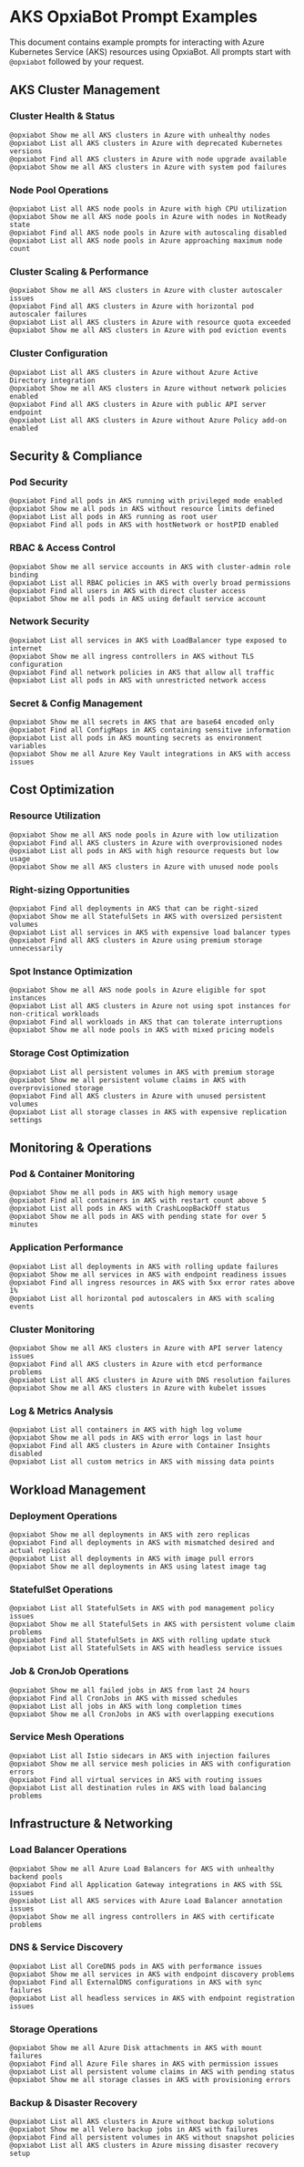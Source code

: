 # AKS OpxiaBot Prompt Examples

This document contains example prompts for interacting with Azure Kubernetes Service (AKS) resources using OpxiaBot. All prompts start with `@opxiabot` followed by your request.

## AKS Cluster Management

### Cluster Health & Status
```
@opxiabot Show me all AKS clusters in Azure with unhealthy nodes
@opxiabot List all AKS clusters in Azure with deprecated Kubernetes versions
@opxiabot Find all AKS clusters in Azure with node upgrade available
@opxiabot Show me all AKS clusters in Azure with system pod failures
```

### Node Pool Operations
```
@opxiabot List all AKS node pools in Azure with high CPU utilization
@opxiabot Show me all AKS node pools in Azure with nodes in NotReady state
@opxiabot Find all AKS node pools in Azure with autoscaling disabled
@opxiabot List all AKS node pools in Azure approaching maximum node count
```

### Cluster Scaling & Performance
```
@opxiabot Show me all AKS clusters in Azure with cluster autoscaler issues
@opxiabot Find all AKS clusters in Azure with horizontal pod autoscaler failures
@opxiabot List all AKS clusters in Azure with resource quota exceeded
@opxiabot Show me all AKS clusters in Azure with pod eviction events
```

### Cluster Configuration
```
@opxiabot List all AKS clusters in Azure without Azure Active Directory integration
@opxiabot Show me all AKS clusters in Azure without network policies enabled
@opxiabot Find all AKS clusters in Azure with public API server endpoint
@opxiabot List all AKS clusters in Azure without Azure Policy add-on enabled
```

## Security & Compliance

### Pod Security
```
@opxiabot Find all pods in AKS running with privileged mode enabled
@opxiabot Show me all pods in AKS without resource limits defined
@opxiabot List all pods in AKS running as root user
@opxiabot Find all pods in AKS with hostNetwork or hostPID enabled
```

### RBAC & Access Control
```
@opxiabot Show me all service accounts in AKS with cluster-admin role binding
@opxiabot List all RBAC policies in AKS with overly broad permissions
@opxiabot Find all users in AKS with direct cluster access
@opxiabot Show me all pods in AKS using default service account
```

### Network Security
```
@opxiabot List all services in AKS with LoadBalancer type exposed to internet
@opxiabot Show me all ingress controllers in AKS without TLS configuration
@opxiabot Find all network policies in AKS that allow all traffic
@opxiabot List all pods in AKS with unrestricted network access
```

### Secret & Config Management
```
@opxiabot Show me all secrets in AKS that are base64 encoded only
@opxiabot Find all ConfigMaps in AKS containing sensitive information
@opxiabot List all pods in AKS mounting secrets as environment variables
@opxiabot Show me all Azure Key Vault integrations in AKS with access issues
```

## Cost Optimization

### Resource Utilization
```
@opxiabot Show me all AKS node pools in Azure with low utilization
@opxiabot Find all AKS clusters in Azure with overprovisioned nodes
@opxiabot List all pods in AKS with high resource requests but low usage
@opxiabot Show me all AKS clusters in Azure with unused node pools
```

### Right-sizing Opportunities
```
@opxiabot Find all deployments in AKS that can be right-sized
@opxiabot Show me all StatefulSets in AKS with oversized persistent volumes
@opxiabot List all services in AKS with expensive load balancer types
@opxiabot Find all AKS clusters in Azure using premium storage unnecessarily
```

### Spot Instance Optimization
```
@opxiabot Show me all AKS node pools in Azure eligible for spot instances
@opxiabot List all AKS clusters in Azure not using spot instances for non-critical workloads
@opxiabot Find all workloads in AKS that can tolerate interruptions
@opxiabot Show me all node pools in AKS with mixed pricing models
```

### Storage Cost Optimization
```
@opxiabot List all persistent volumes in AKS with premium storage
@opxiabot Show me all persistent volume claims in AKS with overprovisioned storage
@opxiabot Find all AKS clusters in Azure with unused persistent volumes
@opxiabot List all storage classes in AKS with expensive replication settings
```

## Monitoring & Operations

### Pod & Container Monitoring
```
@opxiabot Show me all pods in AKS with high memory usage
@opxiabot Find all containers in AKS with restart count above 5
@opxiabot List all pods in AKS with CrashLoopBackOff status
@opxiabot Show me all pods in AKS with pending state for over 5 minutes
```

### Application Performance
```
@opxiabot List all deployments in AKS with rolling update failures
@opxiabot Show me all services in AKS with endpoint readiness issues
@opxiabot Find all ingress resources in AKS with 5xx error rates above 1%
@opxiabot List all horizontal pod autoscalers in AKS with scaling events
```

### Cluster Monitoring
```
@opxiabot Show me all AKS clusters in Azure with API server latency issues
@opxiabot Find all AKS clusters in Azure with etcd performance problems
@opxiabot List all AKS clusters in Azure with DNS resolution failures
@opxiabot Show me all AKS clusters in Azure with kubelet issues
```

### Log & Metrics Analysis
```
@opxiabot List all containers in AKS with high log volume
@opxiabot Show me all pods in AKS with error logs in last hour
@opxiabot Find all AKS clusters in Azure with Container Insights disabled
@opxiabot List all custom metrics in AKS with missing data points
```

## Workload Management

### Deployment Operations
```
@opxiabot Show me all deployments in AKS with zero replicas
@opxiabot Find all deployments in AKS with mismatched desired and actual replicas
@opxiabot List all deployments in AKS with image pull errors
@opxiabot Show me all deployments in AKS using latest image tag
```

### StatefulSet Operations
```
@opxiabot List all StatefulSets in AKS with pod management policy issues
@opxiabot Show me all StatefulSets in AKS with persistent volume claim problems
@opxiabot Find all StatefulSets in AKS with rolling update stuck
@opxiabot List all StatefulSets in AKS with headless service issues
```

### Job & CronJob Operations
```
@opxiabot Show me all failed jobs in AKS from last 24 hours
@opxiabot Find all CronJobs in AKS with missed schedules
@opxiabot List all jobs in AKS with long completion times
@opxiabot Show me all CronJobs in AKS with overlapping executions
```

### Service Mesh Operations
```
@opxiabot List all Istio sidecars in AKS with injection failures
@opxiabot Show me all service mesh policies in AKS with configuration errors
@opxiabot Find all virtual services in AKS with routing issues
@opxiabot List all destination rules in AKS with load balancing problems
```

## Infrastructure & Networking

### Load Balancer Operations
```
@opxiabot Show me all Azure Load Balancers for AKS with unhealthy backend pools
@opxiabot Find all Application Gateway integrations in AKS with SSL issues
@opxiabot List all AKS services with Azure Load Balancer annotation issues
@opxiabot Show me all ingress controllers in AKS with certificate problems
```

### DNS & Service Discovery
```
@opxiabot List all CoreDNS pods in AKS with performance issues
@opxiabot Show me all services in AKS with endpoint discovery problems
@opxiabot Find all ExternalDNS configurations in AKS with sync failures
@opxiabot List all headless services in AKS with endpoint registration issues
```

### Storage Operations
```
@opxiabot Show me all Azure Disk attachments in AKS with mount failures
@opxiabot Find all Azure File shares in AKS with permission issues
@opxiabot List all persistent volume claims in AKS with pending status
@opxiabot Show me all storage classes in AKS with provisioning errors
```

### Backup & Disaster Recovery
```
@opxiabot List all AKS clusters in Azure without backup solutions
@opxiabot Show me all Velero backup jobs in AKS with failures
@opxiabot Find all persistent volumes in AKS without snapshot policies
@opxiabot List all AKS clusters in Azure missing disaster recovery setup
```